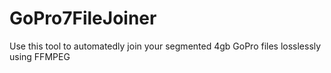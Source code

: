 # GoPro7FileJoiner
Use this tool to automatedly join your segmented 4gb GoPro files losslessly using FFMPEG
